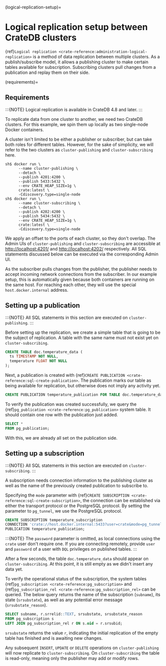 (logical-replication-setup)=

# Logical replication setup between CrateDB clusters

{ref}`Logical replication <crate-reference:administration-logical-replication>`
is a method of data replication between multiple clusters.
As a publish/subscribe model, it allows a publishing cluster to make certain
tables available for subscription. Subscribing clusters pull changes from a
publication and replay them on their side.

(requirements)=

## Requirements

:::{NOTE}
Logical replication is available in CrateDB 4.8 and later.
:::

To replicate data from one cluster to another, we need two CrateDB clusters.
For this example, we spin them up locally as two single-node Docker
containers.

A cluster isn't limited to be either a publisher or subscriber, but can take
both roles for different tables. However, for the
sake of simplicity, we will refer to the two clusters as
`cluster-publishing` and `cluster-subscribing` here.

```console
sh$ docker run \
      --name cluster-publishing \
      --detach \
      --publish 4201:4200 \
      --publish 5433:5432 \
      --env CRATE_HEAP_SIZE=1g \
      crate:latest \
      -Cdiscovery.type=single-node
sh$ docker run \
      --name cluster-subscribing \
      --detach \
      --publish 4202:4200 \
      --publish 5434:5432 \
      --env CRATE_HEAP_SIZE=1g \
      crate:latest \
      -Cdiscovery.type=single-node
```

We apply an offset to the ports of each cluster, so they don't overlap. The
Admin UIs of `cluster-publishing` and `cluster-subscribing` are accessible at
<http://localhost:4201/> and <http://localhost:4202/> respectively. All SQL
statements discussed below can be executed via the corresponding Admin UI.

As the subscriber pulls changes from the publisher, the publisher needs to accept
incoming network connections from the subscriber. In our example setup, this is
automatically given because both containers are running on the same host.
For reaching each other, they will use the special `host.docker.internal` address.

## Setting up a publication

:::{NOTE}
All SQL statements in this section are executed on `cluster-publishing`.
:::

Before setting up the replication, we create a simple table that is going to be
the subject of replication. A table with the same name must not exist yet on
`cluster-subscribing`.

```sql
CREATE TABLE doc.temperature_data (
  ts TIMESTAMP NOT NULL,
  temperature FLOAT NOT NULL
);
```

Next, a publication is created with {ref}`CREATE PUBLICATION <crate-reference:sql-create-publication>`.
The publication marks our table as being available for replication, but otherwise
does not imply any activity yet.

```sql
CREATE PUBLICATION temperature_publication FOR TABLE doc.temperature_data;
```

To verify the publication was created successfully, we query the
{ref}`pg_publication <crate-reference:pg_publication>` system table. It should
contain one row with the publication just added.

```sql
SELECT *
FROM pg_publication;
```

With this, we are already all set on the publication side.

## Setting up a subscription

:::{NOTE}
All SQL statements in this section are executed on `cluster-subscribing`.
:::

A subscription needs connection information to the publishing cluster as
well as the name of the previously created publication to subscribe to.

Specifying the `mode` parameter with {ref}`CREATE SUBSCRIPTION <crate-reference:sql-create-subscription>`,
the connection can be established via either the transport protocol or the
PostgreSQL protocol. By setting the parameter to `pg_tunnel`, we use the
PostgreSQL protocol.

```sql
CREATE SUBSCRIPTION temperature_subscription
CONNECTION 'crate://host.docker.internal:5433?user=crate&mode=pg_tunnel'
PUBLICATION temperature_publication;
```

:::{NOTE}
The `password` parameter is omitted, as local connections using the `crate`
user don't require one. If you are connecting remotely, provide `user` and
`password` of a user with `DQL` privileges on published tables.
:::

After a few seconds, the table `doc.temperature_data` should appear on
`cluster-subscribing`. At this point, it is still empty as we didn't insert
any data yet.

To verify the operational status of the subscription, the system tables
{ref}`pg_subscription <crate-reference:pg_subscription>` and {ref}`pg_subscription_rel <crate-reference:pg_subscription_rel>` can be queried. The below query returns
the name of the subscription (`subname`), its state (`srsubstate`), as well
as any potential error message (`srsubstate_reason`).

```sql
SELECT subname, r.srrelid::TEXT, srsubstate, srsubstate_reason
FROM pg_subscription s
LEFT JOIN pg_subscription_rel r ON s.oid = r.srsubid;
```

`srsubstate` returns the value `r`, indicating the initial replication of
the empty table has finished and is awaiting new changes.

Any subsequent `INSERT`, `UPDATE` or `DELETE` operations on
`cluster-publishing` will now replicate to `cluster-subscribing`.
On `cluster-subscribing` the table is read-only, meaning only the publisher
may add or modify rows.
